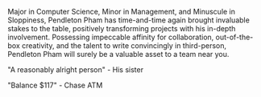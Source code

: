 Major in Computer Science, Minor in Management, and Minuscule in Sloppiness, 
Pendleton Pham has time-and-time again brought invaluable stakes to the table,
positively transforming projects with his in-depth involvement. Possessing impeccable 
affinity for collaboration, out-of-the-box creativity, and the talent to write convincingly
in third-person, Pendleton Pham will surely be a valuable asset to a team near you.

"A reasonably alright person" - His sister

"Balance $117" - Chase ATM
